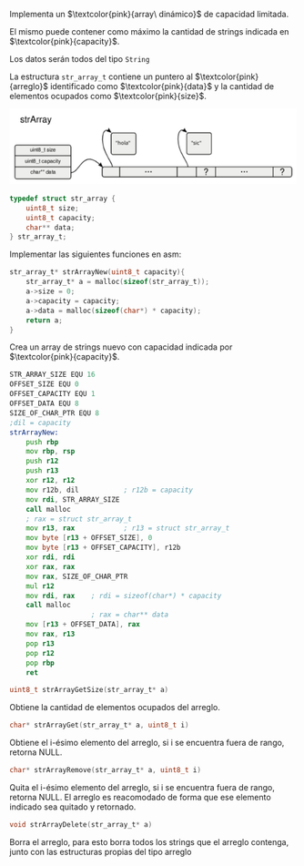 Implementa un $\textcolor{pink}{array\ dinámico}$ de capacidad limitada. 

El mismo puede contener como máximo la cantidad de strings indicada en $\textcolor{pink}{capacity}$. 

Los datos serán todos del tipo `String`

La estructura `str_array_t` contiene un puntero al $\textcolor{pink}{arreglo}$ identificado como $\textcolor{pink}{data}$ y la cantidad de elementos ocupados como $\textcolor{pink}{size}$.

![alt text](image.png)

```c
typedef struct str_array {
    uint8_t size;
    uint8_t capacity;
    char** data;
} str_array_t;
```
Implementar las siguientes funciones en asm:
```c
str_array_t* strArrayNew(uint8_t capacity){
    str_array_t* a = malloc(sizeof(str_array_t));
    a->size = 0;
    a->capacity = capacity;
    a->data = malloc(sizeof(char*) * capacity);
    return a;
}
```
Crea un array de strings nuevo con capacidad indicada por $\textcolor{pink}{capacity}$.
```asm
STR_ARRAY_SIZE EQU 16
OFFSET_SIZE EQU 0
OFFSET_CAPACITY EQU 1
OFFSET_DATA EQU 8
SIZE_OF_CHAR_PTR EQU 8
;dil = capacity
strArrayNew:
    push rbp
    mov rbp, rsp
    push r12
    push r13
    xor r12, r12
    mov r12b, dil           ; r12b = capacity
    mov rdi, STR_ARRAY_SIZE
    call malloc
    ; rax = struct str_array_t
    mov r13, rax            ; r13 = struct str_array_t
    mov byte [r13 + OFFSET_SIZE], 0
    mov byte [r13 + OFFSET_CAPACITY], r12b
    xor rdi, rdi
    xor rax, rax
    mov rax, SIZE_OF_CHAR_PTR
    mul r12
    mov rdi, rax    ; rdi = sizeof(char*) * capacity
    call malloc
                    ; rax = char** data
    mov [r13 + OFFSET_DATA], rax
    mov rax, r13
    pop r13
    pop r12
    pop rbp
    ret
```
```c
uint8_t strArrayGetSize(str_array_t* a)
```
Obtiene la cantidad de elementos ocupados del arreglo.
```c
char* strArrayGet(str_array_t* a, uint8_t i)
```
Obtiene el i-ésimo elemento del arreglo, si i se encuentra fuera de rango, retorna NULL.
```c
char* strArrayRemove(str_array_t* a, uint8_t i)
```
Quita el i-ésimo elemento del arreglo, si i se encuentra fuera de rango, retorna NULL. El arreglo es reacomodado de forma que ese elemento indicado sea quitado y retornado.
```c
void strArrayDelete(str_array_t* a)
```
Borra el arreglo, para esto borra todos los strings que el arreglo contenga, junto con las estructuras propias del tipo
arreglo